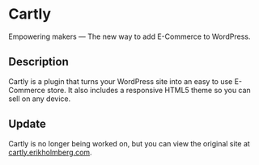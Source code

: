 # Cartly

Empowering makers — The new way to add E-Commerce to WordPress.

## Description

Cartly is a plugin that turns your WordPress site into an easy to use E-Commerce store. It also includes a responsive HTML5 theme so you can sell on any device.

## Update

Cartly is no longer being worked on, but you can view the original site at [cartly.erikholmberg.com](http://cartly.erikholmberg.com).
